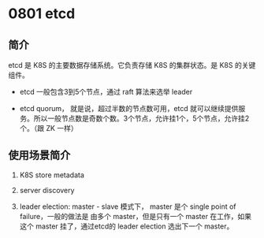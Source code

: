 # 0801 etcd

## 简介

etcd 是 K8S 的主要数据存储系统。它负责存储 K8S 的集群状态。是 K8S 的关键组件。

- etcd 一般包含3到5个节点，通过 raft 算法来选举 leader 

- etcd quorum， 就是说，超过半数的节点数可用，etcd 就可以继续提供服务。所以一般节点数是奇数个数。3个节点，允许挂1个，5个节点，允许挂2个。（跟 ZK 一样）

## 使用场景简介

1. K8S store metadata

2. server discovery

3. leader election: master - slave 模式下， master 是个 single point of failure，一般的做法是  由多个 master，但是只有一个 master 在工作，如果这个 master 挂了，通过etcd的 leader election 选出下一个 master。